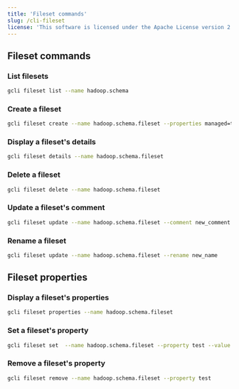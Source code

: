 ```yaml
---
title: 'Fileset commands'
slug: /cli-fileset
license: 'This software is licensed under the Apache License version 2.'
---
```


## Fileset  commands 

### List filesets

```bash
gcli fileset list --name hadoop.schema
```

### Create a fileset

```bash
gcli fileset create --name hadoop.schema.fileset --properties managed=true,location=file:/tmp/root/schema/example
```

### Display a fileset's details

```bash
gcli fileset details --name hadoop.schema.fileset
```

### Delete a fileset

```bash
gcli fileset delete --name hadoop.schema.fileset
```

### Update a fileset's comment

```bash
gcli fileset update --name hadoop.schema.fileset --comment new_comment
```

### Rename a fileset

```bash
gcli fileset update --name hadoop.schema.fileset --rename new_name
```

## Fileset properties

### Display a fileset's properties

```bash
gcli fileset properties --name hadoop.schema.fileset 
```

### Set a fileset's property

```bash
gcli fileset set  --name hadoop.schema.fileset --property test --value value
```

### Remove a fileset's property

```bash
gcli fileset remove --name hadoop.schema.fileset --property test
```


